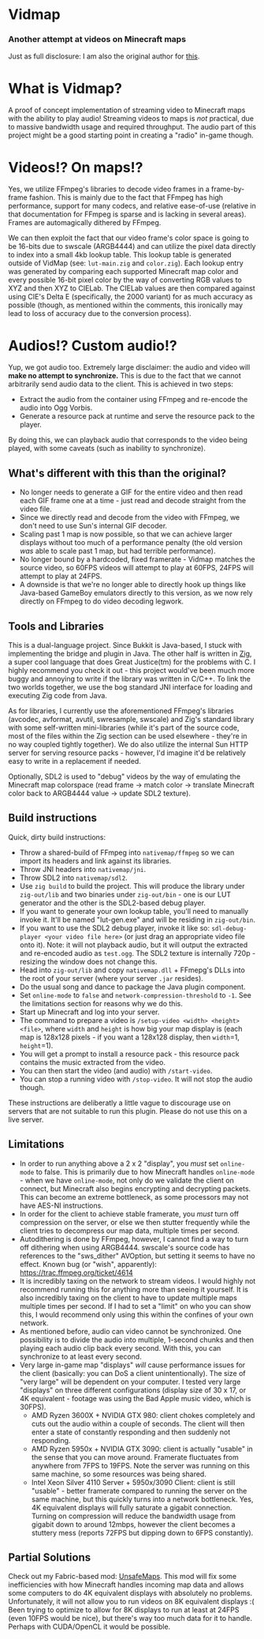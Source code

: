 # Vidmap
### Another attempt at videos on Minecraft maps

Just as full disclosure: I am also the original author for [this](https://www.youtube.com/watch?v=mehz11F6BJs).

# What is Vidmap?
A proof of concept implementation of streaming video to Minecraft maps with the ability to play audio! Streaming videos to maps is _not_ practical, due to massive bandwidth usage and required throughput. The audio part of this project might be a good starting point in creating a "radio" in-game though.

# Videos!? On maps!?
Yes, we utilize FFmpeg's libraries to decode video frames in a frame-by-frame fashion. This is mainly due to the fact that FFmpeg has high performance, support for many codecs, and relative ease-of-use (relative in that documentation for FFmpeg is sparse and is lacking in several areas). Frames are automagically dithered by FFmpeg. 

We can then exploit the fact that our video frame's color space is going to be 16-bits due to swscale (ARGB4444) and can utilize the pixel data directly to index into a small 4kb lookup table. This lookup table is generated outside of VidMap (see: `lut-main.zig` and `color.zig`). Each lookup entry was generated by comparing each supported Minecraft map color and every possible 16-bit pixel color by the way of converting RGB values to XYZ and then XYZ to CIELab. The CIELab values are then compared against using CIE's Delta E (specifically, the 2000 variant) for as much accuracy as possible (though, as mentioned within the comments, this ironically may lead to loss of accuracy due to the conversion process).

# Audios!? Custom audio!?
Yup, we got audio too. Extremely large disclaimer: the audio and video will **make no attempt to synchronize.** This is due to the fact that we cannot arbitrarily send audio data to the client. This is achieved in two steps:

* Extract the audio from the container using FFmpeg and re-encode the audio into Ogg Vorbis.
* Generate a resource pack at runtime and serve the resource pack to the player.

By doing this, we can playback audio that corresponds to the video being played, with some caveats (such as inability to synchronize).

## What's different with this than the original?
* No longer needs to generate a GIF for the entire video and then read each GIF frame one at a time - just read and decode straight from the video file.
* Since we directly read and decode from the video with FFmpeg, we don't need to use Sun's internal GIF decoder.
* Scaling past 1 map is now possible, so that we can achieve larger displays without too much of a performance penalty (the old version _was_ able to scale past 1 map, but had terrible performance).
* No longer bound by a hardcoded, fixed framerate - Vidmap matches the source video, so 60FPS videos will attempt to play at 60FPS, 24FPS will attempt to play at 24FPS.
* A downside is that we're no longer able to directly hook up things like Java-based GameBoy emulators directly to this version, as we now rely directly on FFmpeg to do video decoding legwork.

## Tools and Libraries
This is a dual-language project. Since Bukkit is Java-based, I stuck with implementing the bridge and plugin in Java. The other half is written in [Zig](https://ziglang.org/), a super cool language that does Great Justice(tm) for the problems with C. I highly recommend you check it out - this project would've been much more buggy and annoying to write if the library was written in C/C++. To link the two worlds together, we use the bog standard JNI interface for loading and executing Zig code from Java.

As for libraries, I currently use the aforementioned FFmpeg's libraries (avcodec, avformat, avutil, swresample, swscale) and Zig's standard library with some self-written mini-libraries (while it's part of the source code, most of the files within the Zig section can be used elsewhere - they're in no way coupled tightly together). We do also utilize the internal Sun HTTP server for serving resource packs - however, I'd imagine it'd be relatively easy to write in a replacement if needed.

Optionally, SDL2 is used to "debug" videos by the way of emulating the Minecraft map colorspace (read frame -> match color -> translate Minecraft color back to ARGB4444 value -> update SDL2 texture).

## Build instructions
Quick, dirty build instructions:
* Throw a shared-build of FFmpeg into `nativemap/ffmpeg` so we can import its headers and link against its libraries.
* Throw JNI headers into `nativemap/jni`.
* Throw SDL2 into `nativemap/sdl2`.
* Use `zig build` to build the project. This will produce the library under `zig-out/lib` and two binaries under `zig-out/bin` - one is our LUT generator and the other is the SDL2-based debug player.
* If you want to generate your own lookup table, you'll need to manually invoke it. It'll be named "lut-gen.exe" and will be residing in `zig-out/bin`.
* If you want to use the SDL2 debug player, invoke it like so: `sdl-debug-player <your video file here>` (or just drag an appropriate video file onto it). Note: it will not playback audio, but it will output the extracted and re-encoded audio as `test.ogg`. The SDL2 texture is internally 720p - resizing the window does not change this.
* Head into `zig-out/lib` and copy `nativemap.dll` + FFmepg's DLLs into the root of your server (where your server `.jar` resides). 
* Do the usual song and dance to package the Java plugin component.
* Set `online-mode` to `false` and `network-compression-threshold` to `-1`. See the limitations section for reasons why we do this.
* Start up Minecraft and log into your server.
* The command to prepare a video is `/setup-video <width> <height> <file>`, where `width` and `height` is how big your map display is (each map is 128x128 pixels - if you want a 128x128 display, then `width`=1, `height`=1).
* You will get a prompt to install a resource pack - this resource pack contains the music extracted from the video.
* You can then start the video (and audio) with `/start-video`.
* You can stop a running video with `/stop-video`. It will not stop the audio though.

These instructions are deliberatly a little vague to discourage use on servers that are not suitable to run this plugin. Please do not use this on a live server.

## Limitations
* In order to run anything above a 2 x 2 "display", you _must_ set `online-mode` to false. This is primarily due to how Minecraft handles `online-mode` - when we have `online-mode`, not only do we validate the client on connect, but Minecraft also begins encrypting and decrypting packets. This can become an extreme bottleneck, as some processors may not have AES-NI instructions.
* In order for the client to achieve stable framerate, you _must_ turn off compression on the server, or else we then stutter frequently while the client tries to decompress our map data, multiple times per second.
* Autodithering is done by FFmpeg, however, I cannot find a way to turn off dithering when using ARGB4444. swscale's source code has references to the "sws_dither" AVOption, but setting it seems to have no effect. Known bug (or "wish", apparently): https://trac.ffmpeg.org/ticket/4614
* It is incredibly taxing on the network to stream videos. I would highly not recommend running this for anything more than seeing it yourself. It is also incredibly taxing on the client to have to update multiple maps multiple times per second. If I had to set a "limit" on who you can show this, I would recommend only using this within the confines of your own network.
* As mentioned before, audio can video cannot be synchronized. One possibility is to divide the audio into multiple, 1-second chunks and then playing each audio clip back every second. With this, you can synchronize to at least every second.
* Very large in-game map "displays" _will_ cause performance issues for the client (basically: you can DoS a client unintentionally). The size of "very large" will be dependent on your computer. I tested very large "displays" on three different configurations (display size of 30 x 17, or 4K equivalent - footage was using the Bad Apple music video, which is 30FPS).
    * AMD Ryzen 3600X + NVIDIA GTX 980: client chokes completely and cuts out the audio within a couple of seconds. The client will then enter a state of constantly responding and then suddenly not responding.
    * AMD Ryzen 5950x + NVIDIA GTX 3090: client is actually "usable" in the sense that you can move around. Framerate fluctuates from anywhere from 7FPS to 19FPS. Note the server was running on this same machine, so some resources was being shared.
    * Intel Xeon Silver 4110 Server + 5950x/3090 Client: client is still "usable" - better framerate compared to running the server on the same machine, but this quickly turns into a network bottleneck. Yes, 4K equivalent displays will fully saturate a gigabit connection. Turning on compression will reduce the bandwidth usage from gigabit down to around 12mbps, however the client becomes a stuttery mess (reports 72FPS but dipping down to 6FPS constantly).

## Partial Solutions
Check out my Fabric-based mod: [UnsafeMaps](https://github.com/tsunko/unsafemaps). This mod will fix some inefficiencies with how Minecraft handles incoming map data and allows some computers to do 4K equivalent displays with absolutely no problems. Unfortunately, it will not allow you to run videos on 8K equivalent displays :( Been trying to optimize to allow for 8K displays to run at least at 24FPS (even 10FPS would be nice), but there's way too much data for it to handle. Perhaps with CUDA/OpenCL it would be possible.